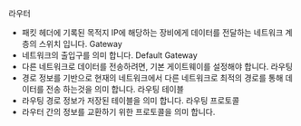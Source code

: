 라우터
- 패킷 헤더에 기록된 목적지 IP에 해당하는 장비에게 데이터를 전달하는 네트워크 계층의 스위치 입니다.
Gateway
- 네트워크의 출입구를 의미 합니다.
Default Gateway
- 다른 네트워크로 데이터를 전송하려면, 기본 게이트웨이를 설정해야 합니다.
라우팅
- 경로 정보를 기반으로 현재의 네트워크에서 다른 네트워크로 최적의 경로를 통해 데이터를 전송 하는것을 의미 합니다.
라우팅 테이블
- 라우팅 경로 정보가 저장된 테이블을 의미 합니다.
라우팅 프로토콜
- 라우터 간의 정보를 교환하기 위한 프로토콜을 의미 합니다.